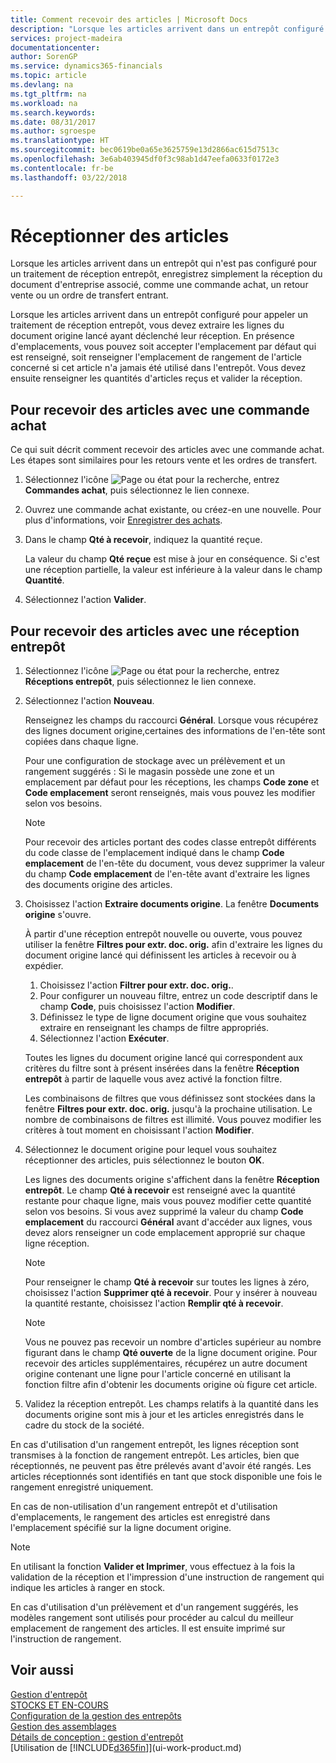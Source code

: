 ```yaml
---
title: Comment recevoir des articles | Microsoft Docs
description: "Lorsque les articles arrivent dans un entrepôt configuré pour appeler un traitement de réception entrepôt, vous devez extraire les lignes du document origine lancé ayant déclenché leur réception."
services: project-madeira
documentationcenter: 
author: SorenGP
ms.service: dynamics365-financials
ms.topic: article
ms.devlang: na
ms.tgt_pltfrm: na
ms.workload: na
ms.search.keywords: 
ms.date: 08/31/2017
ms.author: sgroespe
ms.translationtype: HT
ms.sourcegitcommit: bec0619be0a65e3625759e13d2866ac615d7513c
ms.openlocfilehash: 3e6ab403945df0f3c98ab1d47eefa0633f0172e3
ms.contentlocale: fr-be
ms.lasthandoff: 03/22/2018

---
```

# <a name="receive-items"></a>Réceptionner des articles
Lorsque les articles arrivent dans un entrepôt qui n'est pas configuré pour un traitement de réception entrepôt, enregistrez simplement la réception du document d'entreprise associé, comme une commande achat, un retour vente ou un ordre de transfert entrant.

Lorsque les articles arrivent dans un entrepôt configuré pour appeler un traitement de réception entrepôt, vous devez extraire les lignes du document origine lancé ayant déclenché leur réception. En présence d'emplacements, vous pouvez soit accepter l'emplacement par défaut qui est renseigné, soit renseigner l'emplacement de rangement de l'article concerné si cet article n'a jamais été utilisé dans l'entrepôt. Vous devez ensuite renseigner les quantités d'articles reçus et valider la réception.  

## <a name="to-receive-items-with-a-purchase-order"></a>Pour recevoir des articles avec une commande achat
Ce qui suit décrit comment recevoir des articles avec une commande achat. Les étapes sont similaires pour les retours vente et les ordres de transfert.  
1. Sélectionnez l'icône ![Page ou état pour la recherche](media/ui-search/search_small.png "Page ou état pour la recherche"), entrez **Commandes achat**, puis sélectionnez le lien connexe.
2. Ouvrez une commande achat existante, ou créez-en une nouvelle. Pour plus d'informations, voir [Enregistrer des achats](purchasing-how-record-purchases.md).
3. Dans le champ **Qté à recevoir**, indiquez la quantité reçue.

    La valeur du champ **Qté reçue** est mise à jour en conséquence. Si c'est une réception partielle, la valeur est inférieure à la valeur dans le champ **Quantité**.
4. Sélectionnez l'action **Valider**.

## <a name="to-receive-items-with-a-warehouse-receipt"></a>Pour recevoir des articles avec une réception entrepôt
1.  Sélectionnez l'icône ![Page ou état pour la recherche](media/ui-search/search_small.png "Page ou état pour la recherche"), entrez **Réceptions entrepôt**, puis sélectionnez le lien connexe.  
2.  Sélectionnez l'action **Nouveau**.  

    Renseignez les champs du raccourci **Général**. Lorsque vous récupérez des lignes document origine,certaines des informations de l'en-tête sont copiées dans chaque ligne.  

    Pour une configuration de stockage avec un prélèvement et un rangement suggérés : Si le magasin possède une zone et un emplacement par défaut pour les réceptions, les champs **Code zone** et **Code emplacement** seront renseignés, mais vous pouvez les modifier selon vos besoins.  

    > [!NOTE]  
    >  Pour recevoir des articles portant des codes classe entrepôt différents du code classe de l'emplacement indiqué dans le champ **Code emplacement** de l'en-tête du document, vous devez supprimer la valeur du champ **Code emplacement** de l'en-tête avant d'extraire les lignes des documents origine des articles.  
3.  Choisissez l'action **Extraire documents origine**. La fenêtre **Documents origine** s'ouvre.

    À partir d'une réception entrepôt nouvelle ou ouverte, vous pouvez utiliser la fenêtre **Filtres pour extr. doc. orig.** afin d'extraire les lignes du document origine lancé qui définissent les articles à recevoir ou à expédier.

    1. Choisissez l'action **Filtrer pour extr. doc. orig.**.  
    2. Pour configurer un nouveau filtre, entrez un code descriptif dans le champ **Code**, puis choisissez l'action **Modifier**.  
    3. Définissez le type de ligne document origine que vous souhaitez extraire en renseignant les champs de filtre appropriés.  
    4. Sélectionnez l'action **Exécuter**.  

    Toutes les lignes du document origine lancé qui correspondent aux critères du filtre sont à présent insérées dans la fenêtre **Réception entrepôt** à partir de laquelle vous avez activé la fonction filtre.  

    Les combinaisons de filtres que vous définissez sont stockées dans la fenêtre **Filtres pour extr. doc. orig.** jusqu'à la prochaine utilisation. Le nombre de combinaisons de filtres est illimité. Vous pouvez modifier les critères à tout moment en choisissant l'action **Modifier**.

4.  Sélectionnez le document origine pour lequel vous souhaitez réceptionner des articles, puis sélectionnez le bouton **OK**.  

    Les lignes des documents origine s'affichent dans la fenêtre **Réception entrepôt**. Le champ **Qté à recevoir** est renseigné avec la quantité restante pour chaque ligne, mais vous pouvez modifier cette quantité selon vos besoins. Si vous avez supprimé la valeur du champ **Code emplacement** du raccourci **Général** avant d'accéder aux lignes, vous devez alors renseigner un code emplacement approprié sur chaque ligne réception.  

    > [!NOTE]  
    >  Pour renseigner le champ **Qté à recevoir** sur toutes les lignes à zéro, choisissez l'action **Supprimer qté à recevoir**. Pour y insérer à nouveau la quantité restante, choisissez l'action **Remplir qté à recevoir**.  

    > [!NOTE]  
    >  Vous ne pouvez pas recevoir un nombre d'articles supérieur au nombre figurant dans le champ **Qté ouverte** de la ligne document origine. Pour recevoir des articles supplémentaires, récupérez un autre document origine contenant une ligne pour l'article concerné en utilisant la fonction filtre afin d'obtenir les documents origine où figure cet article.  

5.  Validez la réception entrepôt. Les champs relatifs à la quantité dans les documents origine sont mis à jour et les articles enregistrés dans le cadre du stock de la société.  

En cas d'utilisation d'un rangement entrepôt, les lignes réception sont transmises à la fonction de rangement entrepôt. Les articles, bien que réceptionnés, ne peuvent pas être prélevés avant d'avoir été rangés. Les articles réceptionnés sont identifiés en tant que stock disponible une fois le rangement enregistré uniquement.  

En cas de non-utilisation d'un rangement entrepôt et d'utilisation d'emplacements, le rangement des articles est enregistré dans l'emplacement spécifié sur la ligne document origine.  

> [!NOTE]  
>  En utilisant la fonction **Valider et Imprimer**, vous effectuez à la fois la validation de la réception et l'impression d'une instruction de rangement qui indique les articles à ranger en stock.  
>   
>  En cas d'utilisation d'un prélèvement et d'un rangement suggérés, les modèles rangement sont utilisés pour procéder au calcul du meilleur emplacement de rangement des articles. Il est ensuite imprimé sur l'instruction de rangement.  

## <a name="see-also"></a>Voir aussi  
[Gestion d'entrepôt](warehouse-manage-warehouse.md)  
[STOCKS ET EN-COURS](inventory-manage-inventory.md)  
[Configuration de la gestion des entrepôts](warehouse-setup-warehouse.md)     
[Gestion des assemblages](assembly-assemble-items.md)    
[Détails de conception : gestion d'entrepôt](design-details-warehouse-management.md)  
[Utilisation de [!INCLUDE[d365fin](includes/d365fin_md.md)]](ui-work-product.md)

